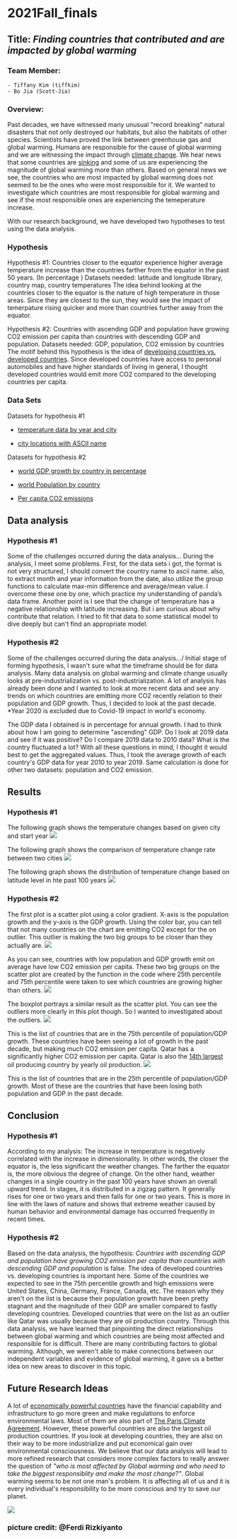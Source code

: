 # 2021Fall_finals

## Title: *Finding countries that contributed and are impacted by global warming*

###  Team Member: 
    - Tiffany Kim (tiffkim)
    - Bo Jia (Scott-Jia)

###  Overview:
Past decades, we have witnessed many unusual "record breaking" natural disasters that not only destroyed our habitats, but also the habitats of other species. Scientists have proved the link between greenhouse gas and global warming. Humans are responsible for the cause of global warming and we are witnessing the impact through [climate change](https://stacker.com/stories/3377/natural-disasters-linked-climate-change). We hear news that some countries are [sinking](https://www.activesustainability.com/climate-change/countries-risk-disappearing-climate-change/?_adin=02021864894) and some of us are experiencing the magnitude of global warming more than others. Based on general news we see, the countries who are most impacted by global warming does not seemed to be the ones who were most responsible for it. We wanted to investigate which countries are most responsible for global warming and see if the most responsible ones are experiencing the temeperature increase.

With our research background, we have developed two hypotheses to test using the data analysis.
### Hypothesis
Hypothesis #1: Countries closer to the equator experience higher average temperature increase than the countries 
farther from the equator in the past 50 years.  (In percentage )
Datasets needed: latitude and longitude library, country map, country temperatures
The idea behind looking at the countries closer to the equator is the nature of high temperature in those areas. Since they are closest to the sun, they would see the impact of temerpature rising quicker and more than countries further away from the equator.


Hypothesis #2: Countries with ascending GDP and population have growing CO2 emission per capita than
countries with descending GDP and population.
Datasets needed: GDP, population, CO2 emission by countries
The motif behind this hypothesis is the idea of [developing countries vs. developed countries](https://keydifferences.com/difference-between-developed-countries-and-developing-countries.html). Since developed countries have access to personal automobiles and have higher standards of living in general, I thought developed countries would emit more CO2 compared to the developing countries per capita.

### Data Sets
Datasets for hypothesis #1
- [temperature data by year and city](https://www.kaggle.com/berkeleyearth/climate-change-earth-surface-temperature-data?select=GlobalLandTemperaturesByCity.csv)

- [city locations with ASCII name](https://www.kaggle.com/swapnilbhange/average-temperature-of-cities)

Datasets for hypothesis #2
- [world GDP growth by country in percentage](https://data.worldbank.org/indicator/NY.GDP.MKTP.KD.ZG?end=2020&start=1961&view=chart)

- [world Population by country](https://population.un.org/wpp/Download/Standard/Population/)

- [Per capita CO2 emissions](https://ourworldindata.org/per-capita-co2)

## Data analysis
### Hypothesis #1
Some of the challenges occurred during the data analysis...
During the analysis, I meet some problems. First, for the data sets i got, the format is not very structured, I should convert the country name to ascii name. also, to extract month and year information from the date, also utilize the group functions to calculate max-min difference and average/mean value. I overcome these one by one, which practice my understanding of panda’s data frame. Another point is I see that the change of temperature has a negative relationship with latitude increasing. But i am curious about why contribute that relation. I tried to fit that data to some statistical model to dive deeply but can't find an appropriate model.

### Hypothesis #2
Some of the challenges occurred during the data analysis.../
Initial stage of forming hypothesis, I wasn't sure what the timeframe should be for data analysis. Many data analysis on global warming and climate change usually looks at pre-industrialization vs. post-industrialization. A lot of analysis has already been done and I wanted to look at more recent data and see any trends on which countries are emitting more CO2 recently relation to their population and GDP growth. Thus, I decided to look at the past decade. *Year 2020 is excluded due to Covid-19 impact in world's economy.

The GDP data I obtained is in percentage for annual growth. I had to think about how I am going to determine "ascending" GDP. Do I look at 2019 data and see if it was positive? Do I compare 2019 data to 2010 data? What is the country fluctuated a lot? With all these questions in mind, I thought it would best to get the aggregated values. Thus, I took the average growth of each country's GDP data for year 2010 to year 2019. Same calculation is done for other two datasets: population and CO2 emission.


## Results
### Hypothesis #1
The following graph shows the temperature changes based on given city and start year
![](sample_output/output1.png)
  
The following graph shows the comparison of temperature change rate between two cities
![](sample_output/output2.png)
  
The following graph shows the distribution of temperature change based on latitude level in hte past 100 years
![](sample_output/output3.png)


### Hypothesis #2
The first plot is a scatter plot using a color gradient. X-axis is the population growth and the y-axis is the GDP growth. Using the color bar, you can tell that not many countries on the chart are emitting CO2 except for the on outlier. This outlier is making the two big groups to be closer than they actually are. 
![](images/scatterplot.png)

As you can see, countries with low population and GDP growth emit on average have low CO2 emission per capita. These two big groups on the scatter plot are created by the function in the code where 25th percentile and 75th percentile were taken to see which countries are growing higher than others. 
![](images/boxplot.png)

The boxplot portrays a similar result as the scatter plot. You can see the outliers more clearly in this plot though. So I wanted to investigated about the outliers.
![](images/higher.png)

This is the list of countries that are in the 75th percentile of population/GDP growth. These countries have been seeing a lot of growth in the past decade, but making much CO2 emission per capita. Qatar has a significantly higher CO2 emission per capita. Qatar is also the [14th largest](https://www.worldometers.info/oil/oil-production-by-country/) oil producing country by yearly oil production. 
![](images/lower.png)

This is the list of countries that are in the 25th percentile of population/GDP growth. Most of these are the countries that have been losing both population and GDP in the past decade. 

## Conclusion

### Hypothesis #1
According to my analysis: The increase in temperature is negatively correlated with the increase in dimensionality. In other words, the closer the equator is, the less significant the weather changes. The farther the equator is, the more obvious the degree of change. On the other hand, weather changes in a single country in the past 100 years have shown an overall upward trend. In stages, it is distributed in a zigzag pattern. It generally rises for one or two years and then falls for one or two years. This is more in line with the laws of nature and shows that extreme weather caused by human behavior and environmental damage has occurred frequently in recent times.

### Hypothesis #2
Based on the data analysis, the hypothesis: *Countries with ascending GDP and population have growing CO2 emission per capita than
countries with descending GDP and population* is false. The idea of developed countries vs. developing countries is important here. Some of the countries we expected to see in the 75th percentile growth and high emissions were United States, China, Germany, France, Canada, etc. The reason why they aren't on the list is because their population growth have been pretty stagnant and the magnitude of their GDP are smaller compared to fastly developing countries. Developed countries that were on the list as an outlier like Qatar was usually because they are oil production country. Through this data analysis, we have learned that pinpointing the direct relationships between global warming and which countries are being most affected and responsible for is difficult. There are many contributing factors to global warming. Although, we weren't able to make connections between our independent variables and evidence of global warming, it gave us a better idea on new areas to discover in this topic.


## Future Research Ideas
A lot of [economically powerful countries](https://worldpopulationreview.com/country-rankings/most-powerful-countries) have the financial capability and infrastructure to go more green and make regulations to enforce environmental laws. Most of them are also part of [The Paris Climate Agreement](https://unfccc.int/process-and-meetings/the-paris-agreement/the-paris-agreement). However, these powerful countries are also the largest oil production countries. If you look at developing countries, they are also on their way to be more industrialize and put economical gain over environmental consciousness. We believe that our data analysis will lead to more refined research that considers more complex factors to really answer the question of *"who is most affected by Global warming and who need to take the biggest responsiblity and make the most change?"*. Global warming seems to be not one man's problem. It is affecting all of us and it is every individual's responsibility to be more conscious and try to save our planet. 

![](images/time.jpeg)

### picture credit: @Ferdi Rizkiyanto
